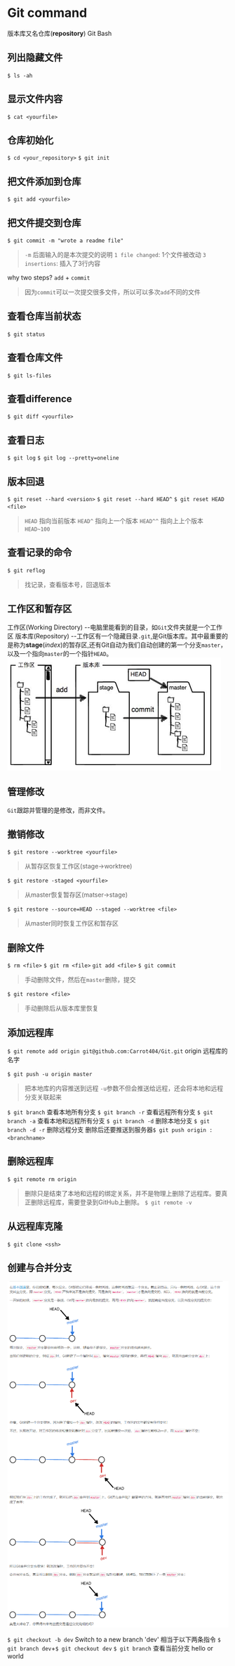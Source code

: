 # Git command

版本库又名仓库(**repository**)
Git Bash

## 列出隐藏文件
`$ ls -ah`

## 显示文件内容
`$ cat <yourfile>`

## 仓库初始化
`$ cd <your_repository>`
`$ git init`

## 把文件添加到仓库
`$ git add <yourfile>`

## 把文件提交到仓库
`$ git commit -m "wrote a readme file"`
> `-m` 后面输入的是本次提交的说明
> `1 file changed`: 1个文件被改动
> `3 insertions`: 插入了3行内容

why two steps? `add` + `commit`
> 因为`commit`可以一次提交很多文件，所以可以多次`add`不同的文件

## 查看仓库当前状态
`$ git status`

## 查看仓库文件
`$ git ls-files`

## 查看difference
`$ git diff <yourfile>`



## 查看日志
`$ git log`
`$ git log --pretty=oneline`

## 版本回退
`$ git reset --hard <version>`
`$ git reset --hard HEAD^`
`$ git reset HEAD <file>`
> `HEAD` 指向当前版本 `HEAD^` 指向上一个版本 `HEAD^^` 指向上上个版本 `HEAD~100`

## 查看记录的命令
`$ git reflog`
> 找记录，查看版本号，回退版本

## 工作区和暂存区
工作区(Working Directory) --电脑里能看到的目录，如`Git`文件夹就是一个工作区
版本库(Repository) --工作区有一个隐藏目录`.git`,是Git版本库。其中最重要的是称为**stage**(*index*)的暂存区,还有Git自动为我们自动创建的第一个分支`master`，以及一个指向`master`的一个指针`HEAD`。
![concept](concept1.jpg)

## 管理修改
`Git`跟踪并管理的是修改，而非文件。

## 撤销修改
`$ git restore --worktree <yourfile>`
> 从暂存区恢复工作区(stage->worktree)

`$ git restore -staged <yourfile>`
> 从master恢复暂存区(matser->stage)

`$ git restore --source=HEAD --staged --worktree <file>`
> 从master同时恢复工作区和暂存区

## 删除文件
`$ rm <file>`
`$ git rm <file>` `git add <file>`
`$ git commit`
> 手动删除文件，然后在`master`删除，提交

`$ git restore <file>`
> 手动删除后从版本库里恢复

## 添加远程库
`$ git remote add origin git@github.com:Carrot404/Git.git` origin 远程库的名字

`$ git push -u origin master`
> 把本地库的内容推送到远程 `-u`参数不但会推送给远程，还会将本地和远程分支关联起来

`$ git branch` 查看本地所有分支
`$ git branch -r` 查看远程所有分支
`$ git branch -a` 查看本地和远程所有分支
`$ git branch -d` 删除本地分支
`$ git branch -d -r` 删除远程分支 删除后还要推送到服务器`$ git push origin :<branchname>`

## 删除远程库
`$ git remote rm origin`
> 删除只是结束了本地和远程的绑定关系，并不是物理上删除了远程库。要真正删除远程库，需要登录到GitHub上删除。
`$ git remote -v`

## 从远程库克隆
`$ git clone <ssh>`

## 创建与合并分支

![branch1](branch1.jpg)
![branch2](branch2.jpg)

`$ git checkout -b dev` Switch to a new branch 'dev' 相当于以下两条指令
`$ git branch dev`+`$ git checkout dev`
`$ git branch` 查看当前分支
hello or world